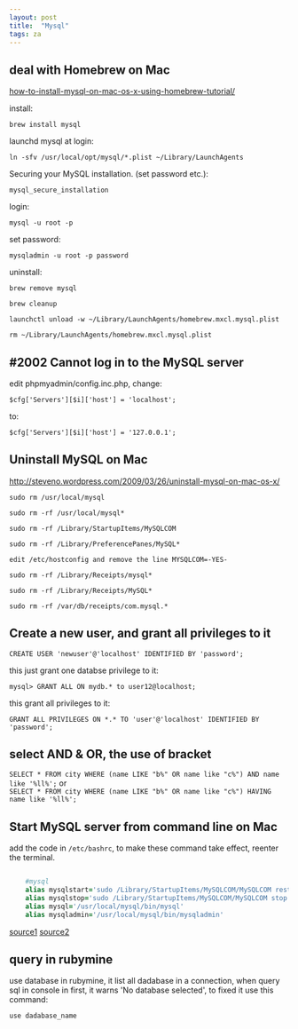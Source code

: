 ```yaml
---
layout: post
title:  "Mysql"
tags: za
---
```


## deal with Homebrew on Mac  

[how-to-install-mysql-on-mac-os-x-using-homebrew-tutorial/](http://benjsicam.me/blog/how-to-install-mysql-on-mac-os-x-using-homebrew-tutorial/)

install:

	brew install mysql

launchd mysql at login:

	ln -sfv /usr/local/opt/mysql/*.plist ~/Library/LaunchAgents

Securing your MySQL installation. (set password etc.):

	mysql_secure_installation

login:

	mysql -u root -p

set password:

	mysqladmin -u root -p password

uninstall:

	brew remove mysql

	brew cleanup

	launchctl unload -w ~/Library/LaunchAgents/homebrew.mxcl.mysql.plist

	rm ~/Library/LaunchAgents/homebrew.mxcl.mysql.plist


## #2002 Cannot log in to the MySQL server

edit phpmyadmin/config.inc.php, change:

	$cfg['Servers'][$i]['host'] = 'localhost';

to:

	$cfg['Servers'][$i]['host'] = '127.0.0.1';




## Uninstall MySQL on Mac

http://steveno.wordpress.com/2009/03/26/uninstall-mysql-on-mac-os-x/

	sudo rm /usr/local/mysql  

	sudo rm -rf /usr/local/mysql*

	sudo rm -rf /Library/StartupItems/MySQLCOM

	sudo rm -rf /Library/PreferencePanes/MySQL*

	edit /etc/hostconfig and remove the line MYSQLCOM=-YES-

	sudo rm -rf /Library/Receipts/mysql*

	sudo rm -rf /Library/Receipts/MySQL*

	sudo rm -rf /var/db/receipts/com.mysql.*

## Create a new user, and grant all privileges to it

	CREATE USER 'newuser'@'localhost' IDENTIFIED BY 'password';

this just grant one databse  privilege to it:

	mysql> GRANT ALL ON mydb.* to user12@localhost;

this grant all privileges to it:  

	GRANT ALL PRIVILEGES ON *.* TO 'user'@'localhost' IDENTIFIED BY 'password';

## select AND & OR, the use of bracket
`SELECT * FROM city WHERE (name LIKE "b%" OR name like "c%") AND name like '%ll%';`
or  
`SELECT * FROM city WHERE (name LIKE "b%" OR name like "c%") HAVING name like '%ll%';`

## Start MySQL server from command line on Mac
add the code in `/etc/bashrc`, to make these command take effect, reenter the terminal.

``` ruby

	#mysql
	alias mysqlstart='sudo /Library/StartupItems/MySQLCOM/MySQLCOM restart'  
	alias mysqlstop='sudo /Library/StartupItems/MySQLCOM/MySQLCOM stop'
	alias mysql='/usr/local/mysql/bin/mysql'  
	alias mysqladmin='/usr/local/mysql/bin/mysqladmin'
```
[source1](http://dancewithnet.com/2010/05/09/run-apache-php-mysql-in-mac-os-x/)
[source2](http://stackoverflow.com/questions/7927854/start-mysql-server-from-command-line-on-mac-os-lion)

## query in rubymine
use database in rubymine, it list all dadabase in a connection, when query sql in console in first, it warns 'No database selected', to fixed it use this command:

`use dadabase_name`
